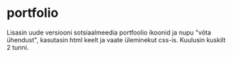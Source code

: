 # portfolio
Lisasin uude versiooni sotsiaalmeedia portfoolio ikoonid ja nupu "võta ühendust", kasutasin html  keelt ja vaate üleminekut css-is. Kuulusin kuskilt 2 tunni.
